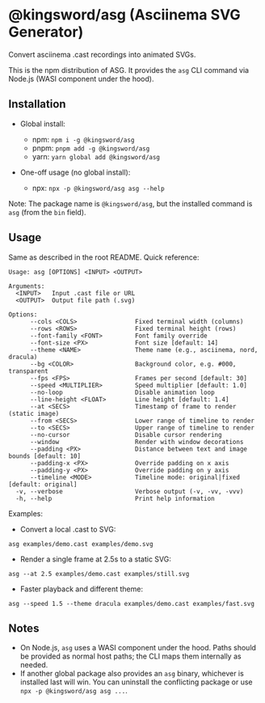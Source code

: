 # @kingsword/asg (Asciinema SVG Generator)

Convert asciinema .cast recordings into animated SVGs.

This is the npm distribution of ASG. It provides the `asg` CLI command via Node.js (WASI component under the hood).

## Installation

- Global install:
  - npm: `npm i -g @kingsword/asg`
  - pnpm: `pnpm add -g @kingsword/asg`
  - yarn: `yarn global add @kingsword/asg`

- One-off usage (no global install):
  - npx: `npx -p @kingsword/asg asg --help`

Note: The package name is `@kingsword/asg`, but the installed command is `asg` (from the `bin` field).

## Usage

Same as described in the root README. Quick reference:

```
Usage: asg [OPTIONS] <INPUT> <OUTPUT>

Arguments:
  <INPUT>   Input .cast file or URL
  <OUTPUT>  Output file path (.svg)

Options:
      --cols <COLS>                Fixed terminal width (columns)
      --rows <ROWS>                Fixed terminal height (rows)
      --font-family <FONT>         Font family override
      --font-size <PX>             Font size [default: 14]
      --theme <NAME>               Theme name (e.g., asciinema, nord, dracula)
      --bg <COLOR>                 Background color, e.g. #000, transparent
      --fps <FPS>                  Frames per second [default: 30]
      --speed <MULTIPLIER>         Speed multiplier [default: 1.0]
      --no-loop                    Disable animation loop
      --line-height <FLOAT>        Line height [default: 1.4]
      --at <SECS>                  Timestamp of frame to render (static image)
      --from <SECS>                Lower range of timeline to render
      --to <SECS>                  Upper range of timeline to render
      --no-cursor                  Disable cursor rendering
      --window                     Render with window decorations
      --padding <PX>               Distance between text and image bounds [default: 10]
      --padding-x <PX>             Override padding on x axis
      --padding-y <PX>             Override padding on y axis
      --timeline <MODE>            Timeline mode: original|fixed [default: original]
  -v, --verbose                    Verbose output (-v, -vv, -vvv)
  -h, --help                       Print help information
```

Examples:

- Convert a local .cast to SVG:

```
asg examples/demo.cast examples/demo.svg
```

- Render a single frame at 2.5s to a static SVG:

```
asg --at 2.5 examples/demo.cast examples/still.svg
```

- Faster playback and different theme:

```
asg --speed 1.5 --theme dracula examples/demo.cast examples/fast.svg
```

## Notes

- On Node.js, `asg` uses a WASI component under the hood. Paths should be provided as normal host paths; the CLI maps them internally as needed.
- If another global package also provides an `asg` binary, whichever is installed last will win. You can uninstall the conflicting package or use `npx -p @kingsword/asg asg ...`.

